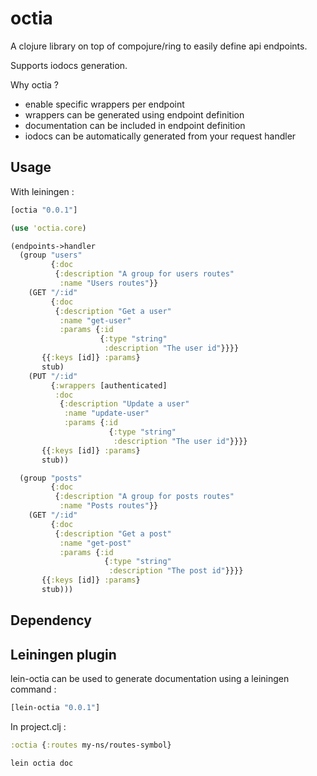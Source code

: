 # octia

A clojure library on top of compojure/ring to easily define api endpoints.

Supports iodocs generation.

Why octia ?
* enable specific wrappers per endpoint
* wrappers can be generated using endpoint definition
* documentation can be included in endpoint definition
* iodocs can be automatically generated from your request handler

## Usage

With leiningen :
```clojure
[octia "0.0.1"]
```

```clojure
(use 'octia.core)

(endpoints->handler
  (group "users"
         {:doc
          {:description "A group for users routes"
           :name "Users routes"}}
    (GET "/:id"
         {:doc
          {:description "Get a user"
           :name "get-user"
           :params {:id
                    {:type "string"
                     :description "The user id"}}}}
       {{:keys [id]} :params}
       stub)
    (PUT "/:id"
         {:wrappers [authenticated]
          :doc
           {:description "Update a user"
            :name "update-user"
            :params {:id
                      {:type "string"
                       :description "The user id"}}}}
       {{:keys [id]} :params}
       stub))

  (group "posts"
         {:doc
          {:description "A group for posts routes"
           :name "Posts routes"}}
    (GET "/:id"
         {:doc
          {:description "Get a post"
           :name "get-post"
           :params {:id
                     {:type "string"
                      :description "The post id"}}}}
       {{:keys [id]} :params}
       stub)))
```

## Dependency

## Leiningen plugin
lein-octia can be used to generate documentation using a leiningen command :

```clojure
[lein-octia "0.0.1"]
```
In project.clj :
```clojure
:octia {:routes my-ns/routes-symbol}
```

```
lein octia doc
```

